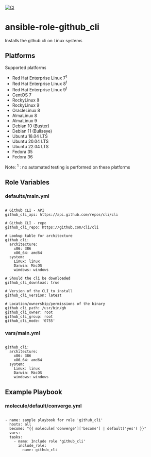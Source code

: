 [![CI](https://github.com/de-it-krachten/ansible-role-github_cli/workflows/CI/badge.svg?event=push)](https://github.com/de-it-krachten/ansible-role-github_cli/actions?query=workflow%3ACI)


# ansible-role-github_cli

Installs the github cli on Linux systems

## Platforms

Supported platforms

- Red Hat Enterprise Linux 7<sup>1</sup>
- Red Hat Enterprise Linux 8<sup>1</sup>
- Red Hat Enterprise Linux 9<sup>1</sup>
- CentOS 7
- RockyLinux 8
- RockyLinux 9
- OracleLinux 8
- AlmaLinux 8
- AlmaLinux 9
- Debian 10 (Buster)
- Debian 11 (Bullseye)
- Ubuntu 18.04 LTS
- Ubuntu 20.04 LTS
- Ubuntu 22.04 LTS
- Fedora 35
- Fedora 36

Note:
<sup>1</sup> : no automated testing is performed on these platforms

## Role Variables
### defaults/main.yml
<pre><code>
# Github CLI - API
github_cli_api: https://api.github.com/repos/cli/cli

# Github CLI - repo
github_cli_repo: https://github.com/cli/cli

# Lookup table for architecture
github_cli:
  architecture:
    x86: 386
    x86_64: amd64
  system:
    Linux: linux
    Darwin: MacOS
    windows: windows

# Should the cli be downloaded
github_cli_download: true

# Version of the CLI to install
github_cli_version: latest

# Location/ownership/permissions of the binary
github_cli_path: /usr/bin/gh
github_cli_owner: root
github_cli_group: root
github_cli_mode: '0755'
</pre></code>

### vars/main.yml
<pre><code>
github_cli:
  architecture:
    x86: 386
    x86_64: amd64
  system:  
    Linux: linux
    Darwin: MacOS
    windows: windows
</pre></code>



## Example Playbook
### molecule/default/converge.yml
<pre><code>
- name: sample playbook for role 'github_cli'
  hosts: all
  become: "{{ molecule['converge']['become'] | default('yes') }}"
  vars:
  tasks:
    - name: Include role 'github_cli'
      include_role:
        name: github_cli
</pre></code>
